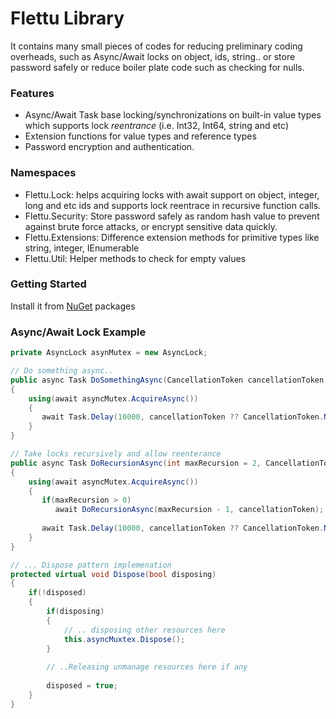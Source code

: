 # Flettu Library #

It contains many small pieces of codes for reducing preliminary coding overheads, such as Async/Await locks on object, ids, string.. or store password safely or reduce boiler plate code such as checking for nulls.

### Features ###

* Async/Await Task base locking/synchronizations on built-in value types which supports lock *reentrance* (i.e. Int32, Int64, string and etc)
* Extension functions for value types and reference types
* Password encryption and authentication. 

### Namespaces ###

* Flettu.Lock: helps acquiring locks with await support on object, integer, long and etc ids and supports lock reentrace in
  recursive function calls.
* Flettu.Security: Store password safely as random hash value to prevent against brute force attacks, or encrypt sensitive data quickly. 
* Flettu.Extensions: Difference extension methods for primitive types like string, integer, IEnumerable
* Flettu.Util: Helper methods to check for empty values 

### Getting Started ###
Install it from [NuGet](https://www.nuget.org/packages/Flettu/) packages

### Async/Await Lock Example ###
``` csharp
private AsyncLock asynMutex = new AsyncLock;

// Do something async..
public async Task DoSomethingAsync(CancellationToken cancellationToken = null)
{
    using(await asyncMutex.AcquireAsync())
    {
       await Task.Delay(10000, cancellationToken ?? CancellationToken.None);
    }
}

// Take locks recursively and allow reenterance
public async Task DoRecursionAsync(int maxRecursion = 2, CancellationToken cancellationToken = null)
{
    using(await asyncMutex.AcquireAsync())
    {
       if(maxRecursion > 0)
          await DoRecursionAsync(maxRecursion - 1, cancellationToken);
          
       await Task.Delay(10000, cancellationToken ?? CancellationToken.None);
    }
}

// ... Dispose pattern implemenation
protected virtual void Dispose(bool disposing)
{
    if(!disposed)
    {
        if(disposing)
        {   
            // .. disposing other resources here
            this.asyncMuxtex.Dispose();
        }
        
        // ..Releasing unmanage resources here if any
        
        disposed = true;
    }
}

```
